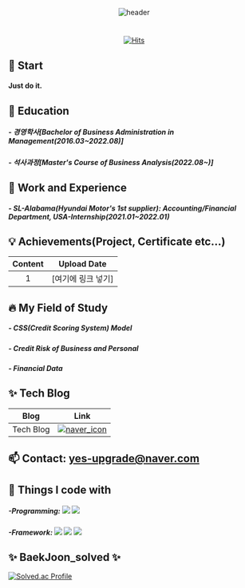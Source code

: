 <div align="center">

![header](https://capsule-render.vercel.app/api?type=wave&color=auto&height=150&section=header&text=Hans%20Jeoung&fontSize=40)

  </div>
  
<div align="center">
<h1 style="background-color:lightgray">
</div>

<div align="center">
  
[![Hits](https://hits.seeyoufarm.com/api/count/incr/badge.svg?url=https%3A%2F%2Fgithub.com%2FHansJeoung&count_bg=%2379C83D&title_bg=%23555555&icon=&icon_color=%23E7E7E7&title=%EB%B0%A9%EB%AC%B8%EC%88%98&edge_flat=false)](https://hits.seeyoufarm.com)
  
</div>


## 👋 Start
####     Just do it.
###  
## 🔭 Education
#####     - 경영학사[Bachelor of Business Administration in Management(2016.03~2022.08)]
#####     - 석사과정[Master's Course of Business Analysis(2022.08~)]
###
## 🌱 Work and Experience
#####     - SL-Alabama(Hyundai Motor's 1st supplier): Accounting/Financial Department, USA-Internship(2021.01~2022.01)
###
## 💡 Achievements(Project, Certificate etc...)
| Content | Upload Date |
| :------: | :------: |
| 1 | [여기에 링크 넣기] | 
## 🔥 My Field of Study
#####     - CSS(Credit Scoring System) Model
#####     - Credit Risk of Business and Personal 
#####     - Financial Data
###
## ✨ Tech Blog
| Blog | Link |
| :------: | :------: |
| Tech Blog |[![naver_icon](https://user-images.githubusercontent.com/112921402/213866755-b8f9b75e-918c-400f-9596-01a375d820a4.png)](https://blog.naver.com/passsssssss)|

## 📫 Contact: yes-upgrade@naver.com

## 🤔 Things I code with
#####     -Programming: <img src="https://img.shields.io/badge/Python-3776AB?style=for-the-badge&logo=Python&logoColor=white"> <img src="https://img.shields.io/badge/SQL-4479A1?style=for-the-badge&logo=mysql&logoColor=white">
#####     -Framework: <img src="https://img.shields.io/badge/Scikit_learn-F7931E?style=for-the-badge&logo=scikitlearn&logoColor=white"> <img src="https://img.shields.io/badge/Keras-D00000?style=for-the-badge&logo=keras&logoColor=white"> <img src="https://img.shields.io/badge/TensorFlow-FF6F00?style=for-the-badge&logo=tensorflow&logoColor=white">
  
## ✨ BaekJoon_solved ✨
  
[![Solved.ac Profile](http://mazassumnida.wtf/api/v2/generate_badge?boj=yesupgrade)](https://solved.ac/yesupgrade/)















